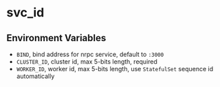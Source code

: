 # svc_id

## Environment Variables

* `BIND`, bind address for nrpc service, default to `:3000`
* `CLUSTER_ID`, cluster id, max 5-bits length, required
* `WORKER_ID`, worker id, max 5-bits length, use `StatefulSet` sequence id automatically
